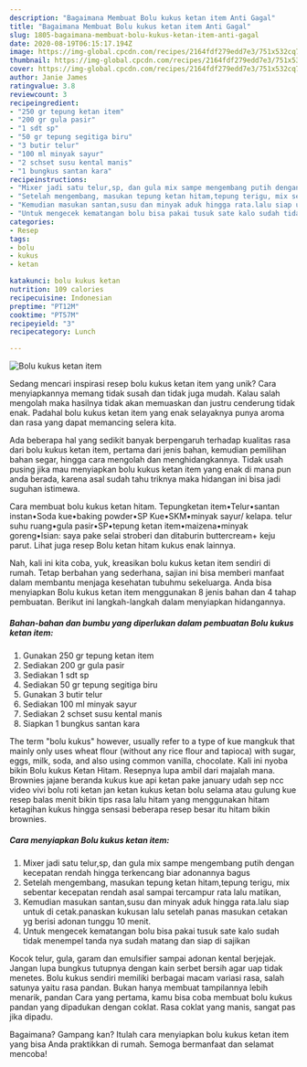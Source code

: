 ```yaml
---
description: "Bagaimana Membuat Bolu kukus ketan item Anti Gagal"
title: "Bagaimana Membuat Bolu kukus ketan item Anti Gagal"
slug: 1805-bagaimana-membuat-bolu-kukus-ketan-item-anti-gagal
date: 2020-08-19T06:15:17.194Z
image: https://img-global.cpcdn.com/recipes/2164fdf279edd7e3/751x532cq70/bolu-kukus-ketan-item-foto-resep-utama.jpg
thumbnail: https://img-global.cpcdn.com/recipes/2164fdf279edd7e3/751x532cq70/bolu-kukus-ketan-item-foto-resep-utama.jpg
cover: https://img-global.cpcdn.com/recipes/2164fdf279edd7e3/751x532cq70/bolu-kukus-ketan-item-foto-resep-utama.jpg
author: Janie James
ratingvalue: 3.8
reviewcount: 3
recipeingredient:
- "250 gr tepung ketan item"
- "200 gr gula pasir"
- "1 sdt sp"
- "50 gr tepung segitiga biru"
- "3 butir telur"
- "100 ml minyak sayur"
- "2 schset susu kental manis"
- "1 bungkus santan kara"
recipeinstructions:
- "Mixer jadi satu telur,sp, dan gula mix sampe mengembang putih dengan kecepatan rendah hingga terkencang biar adonannya bagus"
- "Setelah mengembang, masukan tepung ketan hitam,tepung terigu, mix sebentar kecepatan rendah asal sampai tercampur rata lalu matikan,"
- "Kemudian masukan santan,susu dan minyak aduk hingga rata.lalu siap untuk di cetak.panaskan kukusan lalu setelah panas masukan cetakan yg berisi adonan tunggu 10 menit."
- "Untuk mengecek kematangan bolu bisa pakai tusuk sate kalo sudah tidak menempel tanda nya sudah matang dan siap di sajikan"
categories:
- Resep
tags:
- bolu
- kukus
- ketan

katakunci: bolu kukus ketan 
nutrition: 109 calories
recipecuisine: Indonesian
preptime: "PT12M"
cooktime: "PT57M"
recipeyield: "3"
recipecategory: Lunch

---
```



![Bolu kukus ketan item](https://img-global.cpcdn.com/recipes/2164fdf279edd7e3/751x532cq70/bolu-kukus-ketan-item-foto-resep-utama.jpg)

Sedang mencari inspirasi resep bolu kukus ketan item yang unik? Cara menyiapkannya memang tidak susah dan tidak juga mudah. Kalau salah mengolah maka hasilnya tidak akan memuaskan dan justru cenderung tidak enak. Padahal bolu kukus ketan item yang enak selayaknya punya aroma dan rasa yang dapat memancing selera kita.

Ada beberapa hal yang sedikit banyak berpengaruh terhadap kualitas rasa dari bolu kukus ketan item, pertama dari jenis bahan, kemudian pemilihan bahan segar, hingga cara mengolah dan menghidangkannya. Tidak usah pusing jika mau menyiapkan bolu kukus ketan item yang enak di mana pun anda berada, karena asal sudah tahu triknya maka hidangan ini bisa jadi suguhan istimewa.

Cara membuat bolu kukus ketan hitam. Tepungketan item•Telur•santan instan•Soda kue•baking powder•SP Kue•SKM•minyak sayur/ kelapa. telur suhu ruang•gula pasir•SP•tepung ketan item•maizena•minyak goreng•Isian: saya pake selai stroberi dan ditaburin buttercream+ keju parut. Lihat juga resep Bolu ketan hitam kukus enak lainnya.


Nah, kali ini kita coba, yuk, kreasikan bolu kukus ketan item sendiri di rumah. Tetap berbahan yang sederhana, sajian ini bisa memberi manfaat dalam membantu menjaga kesehatan tubuhmu sekeluarga. Anda bisa menyiapkan Bolu kukus ketan item menggunakan 8 jenis bahan dan 4 tahap pembuatan. Berikut ini langkah-langkah dalam menyiapkan hidangannya.

<!--inarticleads1-->

##### Bahan-bahan dan bumbu yang diperlukan dalam pembuatan Bolu kukus ketan item:

1. Gunakan 250 gr tepung ketan item
1. Sediakan 200 gr gula pasir
1. Sediakan 1 sdt sp
1. Sediakan 50 gr tepung segitiga biru
1. Gunakan 3 butir telur
1. Sediakan 100 ml minyak sayur
1. Sediakan 2 schset susu kental manis
1. Siapkan 1 bungkus santan kara


The term &#34;bolu kukus&#34; however, usually refer to a type of kue mangkuk that mainly only uses wheat flour (without any rice flour and tapioca) with sugar, eggs, milk, soda, and also using common vanilla, chocolate. Kali ini nyoba bikin Bolu kukus Ketan Hitam. Resepnya lupa ambil dari majalah mana. Brownies jajane beranda kukus kue api ketan pake january udah sep ncc video vivi bolu roti ketan jan ketan kukus ketan bolu selama atau gulung kue resep balas menit bikin tips rasa lalu hitam yang menggunakan hitam ketagihan kukus hingga sensasi beberapa resep besar itu hitam bikin brownies. 

<!--inarticleads2-->

##### Cara menyiapkan Bolu kukus ketan item:

1. Mixer jadi satu telur,sp, dan gula mix sampe mengembang putih dengan kecepatan rendah hingga terkencang biar adonannya bagus
1. Setelah mengembang, masukan tepung ketan hitam,tepung terigu, mix sebentar kecepatan rendah asal sampai tercampur rata lalu matikan,
1. Kemudian masukan santan,susu dan minyak aduk hingga rata.lalu siap untuk di cetak.panaskan kukusan lalu setelah panas masukan cetakan yg berisi adonan tunggu 10 menit.
1. Untuk mengecek kematangan bolu bisa pakai tusuk sate kalo sudah tidak menempel tanda nya sudah matang dan siap di sajikan


Kocok telur, gula, garam dan emulsifier sampai adonan kental berjejak. Jangan lupa bungkus tutupnya dengan kain serbet bersih agar uap tidak menetes. Bolu kukus sendiri memiliki berbagai macam variasi rasa, salah satunya yaitu rasa pandan. Bukan hanya membuat tampilannya lebih menarik, pandan Cara yang pertama, kamu bisa coba membuat bolu kukus pandan yang dipadukan dengan coklat. Rasa coklat yang manis, sangat pas jika dipadu. 

Bagaimana? Gampang kan? Itulah cara menyiapkan bolu kukus ketan item yang bisa Anda praktikkan di rumah. Semoga bermanfaat dan selamat mencoba!
